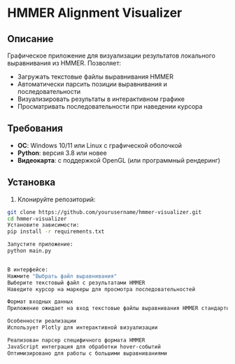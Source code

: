 # HMMER Alignment Visualizer


## Описание

Графическое приложение для визуализации результатов локального выравнивания из HMMER. Позволяет:

- Загружать текстовые файлы выравнивания HMMER
- Автоматически парсить позиции выравнивания и последовательности
- Визуализировать результаты в интерактивном графике
- Просматривать последовательности при наведении курсора

## Требования

- **ОС**: Windows 10/11 или Linux с графической оболочкой
- **Python**: версия 3.8 или новее
- **Видеокарта**: с поддержкой OpenGL (или программный рендеринг)

## Установка

1. Клонируйте репозиторий:
```bash
git clone https://github.com/yourusername/hmmer-visualizer.git
cd hmmer-visualizer
Установите зависимости:
pip install -r requirements.txt

Запустите приложение:
python main.py


В интерфейсе:
Нажмите "Выбрать файл выравнивания"
Выберите текстовый файл с результатами HMMER
Наведите курсор на маркеры для просмотра последовательностей

Формат входных данных
Приложение ожидает на вход текстовые файлы выравнивания HMMER стандартного формата

Особенности реализации
Использует Plotly для интерактивной визуализации

Реализован парсер специфичного формата HMMER
JavaScript интеграция для обработки hover-событий
Оптимизировано для работы с большими выравниваниями
